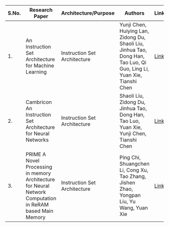 | S.No. | Research Paper | Architecture/Purpose | Authors | Link |
| ---- | ---- | ---- | ---- | ---- |
|1.|An Instruction Set Architecture for Machine Learning|Instruction Set Architecture|Yunji Chen, Huiying Lan, Zidong Du, Shaoli Liu, Jinhua Tao, Dong Han, Tao Luo, Qi Guo, Ling Li, Yuan Xie, Tianshi Chen|[Link](https://github.com/kwanit1142/Research-Papers-Reading-Directory/blob/main/Others/An%20Instruction%20Set%20Architecture%20for%20Machine%20Learning.pdf)|
|2.|Cambricon An Instruction Set Architecture for Neural Networks|Instruction Set Architecture|Shaoli Liu, Zidong Du, Jinhua Tao, Dong Han, Tao Luo, Yuan Xie, Yunji Chen, Tianshi Chen|[Link](https://github.com/kwanit1142/Research-Papers-Reading-Directory/blob/main/Others/Cambricon%20An%20Instruction%20Set%20Architecture%20for%20Neural%20Networks.pdf)
|3.|PRIME A Novel Processing in memory Architecture for Neural Network Computation in ReRAM based Main Memory|Instruction Set Architecture|Ping Chi, Shuangchen Li, Cong Xu, Tao Zhang, Jishen Zhao, Yongpan Liu, Yu Wang, Yuan Xie|[Link](https://github.com/kwanit1142/Research-Papers-Reading-Directory/blob/main/Others/PRIME%20A%20Novel%20Processing%20in%20memory%20Architecture%20for%20Neural%20Network%20Computation%20in%20ReRAM%20based%20Main%20Memory.pdf)

